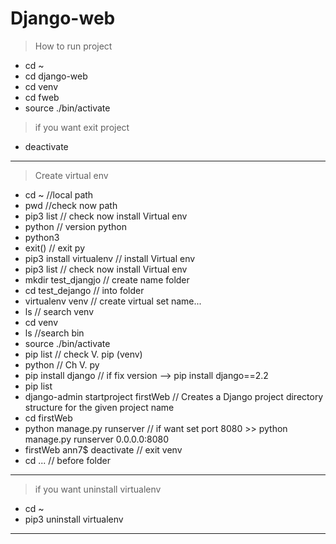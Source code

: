 # Django-web
> How to run project
-  cd ~
-  cd django-web
-  cd venv
-  cd fweb
-  source ./bin/activate
> if you want exit project
-  deactivate
_____________________________________________________________ 
> Create virtual env
-  cd ~ //local path
-  pwd //check now path
-  pip3 list // check now install Virtual env
-  python // version python
-  python3 
-  exit() // exit py
-  pip3 install virtualenv // install Virtual env
-  pip3 list // check now install Virtual env 
-  mkdir test_djangjo // create name folder
-  cd test_dejango // into folder
-  virtualenv venv // create virtual set name...
-  ls // search venv
-  cd venv 
-  ls //search bin
-  source ./bin/activate
-  pip list // check V. pip (venv)
-  python // Ch V. py
-  pip install django // if fix version --> pip install django==2.2
-  pip list
-  django-admin startproject firstWeb // Creates a Django project directory structure for the given project name 
-  cd firstWeb
-  python manage.py runserver // if want set port 8080 >> python manage.py runserver 0.0.0.0:8080
-  firstWeb ann7$ deactivate // exit venv
-  cd ... // before folder 
 
______________________________________________________________
> if you want uninstall virtualenv
-  cd ~
-  pip3 uninstall virtualenv


______________________________________________________________

